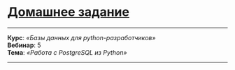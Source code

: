# [Домашнее задание](https://github.com/netology-code/py-homeworks-db/tree/video/05-psycopg)

---

**Курс**: _«Базы данных для python-разработчиков»_  
**Вебинар**: 5    
**Тема**: _«Работа с PostgreSQL из Python»_

---